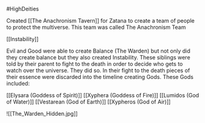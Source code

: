 
#HighDeities

Created [[The Anachronism Tavern]] for Zatana to create a team of people to protect the multiverse. This team was called The Anachronism Team


[[Instability]]

Evil and Good were able to create Balance (The Warden) but not only did they create balance but they also created Instability. These siblings were told by their parent to fight to the death in order to decide who gets to watch over the universe. They did so. In their fight to the death pieces of their essence were discarded into the timeline creating Gods. These Gods included: 

[[Elysara (Goddess of Spirit)]]
[[Xyphera (Goddess of Fire)]]
[[Lumidos (God of Water)]]
[[Vestarean (God of Earth)]]
[[Xypheros (God of Air)]]






![[The_Warden_Hidden.jpg]]